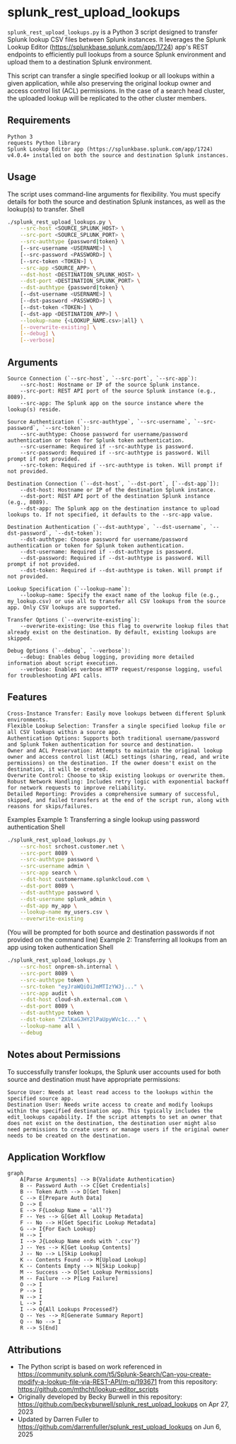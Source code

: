 # splunk_rest_upload_lookups

`splunk_rest_upload_lookups.py` is a Python 3 script designed to transfer Splunk lookup CSV files between Splunk instances.  It leverages the Splunk Lookup Editor (https://splunkbase.splunk.com/app/1724) app's REST endpoints to efficiently pull lookups from a source Splunk environment and upload them to a destination Splunk environment.

This script can transfer a single specified lookup or all lookups within a given application, while also preserving the original lookup owner and access control list (ACL) permissions. In the case of a search head cluster, the uploaded lookup will be replicated to the other cluster members.

## Requirements

    Python 3
    requests Python library 
    Splunk Lookup Editor app (https://splunkbase.splunk.com/app/1724) v4.0.4+ installed on both the source and destination Splunk instances.

## Usage

The script uses command-line arguments for flexibility. You must specify details for both the source and destination Splunk instances, as well as the lookup(s) to transfer.
Shell

```bash
./splunk_rest_upload_lookups.py \
    --src-host <SOURCE_SPLUNK_HOST> \
    --src-port <SOURCE_SPLUNK_PORT> \
    --src-authtype {password|token} \
    [--src-username <USERNAME>] \
    [--src-password <PASSWORD>] \
    [--src-token <TOKEN>] \
    --src-app <SOURCE_APP> \
    --dst-host <DESTINATION_SPLUNK_HOST> \
    --dst-port <DESTINATION_SPLUNK_PORT> \
    --dst-authtype {password|token} \
    [--dst-username <USERNAME>] \
    [--dst-password <PASSWORD>] \
    [--dst-token <TOKEN>] \
    [--dst-app <DESTINATION_APP>] \
    --lookup-name {<LOOKUP_NAME.csv>|all} \
    [--overwrite-existing] \
    [--debug] \
    [--verbose]
```

## Arguments

    Source Connection (`--src-host`, `--src-port`, `--src-app`):
        --src-host: Hostname or IP of the source Splunk instance.
        --src-port: REST API port of the source Splunk instance (e.g., 8089).
        --src-app: The Splunk app on the source instance where the lookup(s) reside.

    Source Authentication (`--src-authtype`, `--src-username`, `--src-password`, `--src-token`):
        --src-authtype: Choose password for username/password authentication or token for Splunk token authentication.
        --src-username: Required if --src-authtype is password.
        --src-password: Required if --src-authtype is password. Will prompt if not provided.
        --src-token: Required if --src-authtype is token. Will prompt if not provided.

    Destination Connection (`--dst-host`, `--dst-port`, [`--dst-app`]):
        --dst-host: Hostname or IP of the destination Splunk instance.
        --dst-port: REST API port of the destination Splunk instance (e.g., 8089).
        --dst-app: The Splunk app on the destination instance to upload lookups to. If not specified, it defaults to the --src-app value.

    Destination Authentication (`--dst-authtype`, `--dst-username`, `--dst-password`, `--dst-token`):
        --dst-authtype: Choose password for username/password authentication or token for Splunk token authentication.
        --dst-username: Required if --dst-authtype is password.
        --dst-password: Required if --dst-authtype is password. Will prompt if not provided.
        --dst-token: Required if --dst-authtype is token. Will prompt if not provided.

    Lookup Specification (`--lookup-name`):
        --lookup-name: Specify the exact name of the lookup file (e.g., my_lookup.csv) or use all to transfer all CSV lookups from the source app. Only CSV lookups are supported.

    Transfer Options (`--overwrite-existing`):
        --overwrite-existing: Use this flag to overwrite lookup files that already exist on the destination. By default, existing lookups are skipped.

    Debug Options (`--debug`, `--verbose`):
        --debug: Enables debug logging, providing more detailed information about script execution.
        --verbose: Enables verbose HTTP request/response logging, useful for troubleshooting API calls.

## Features

    Cross-Instance Transfer: Easily move lookups between different Splunk environments.
    Flexible Lookup Selection: Transfer a single specified lookup file or all CSV lookups within a source app.
    Authentication Options: Supports both traditional username/password and Splunk Token authentication for source and destination.
    Owner and ACL Preservation: Attempts to maintain the original lookup owner and access control list (ACL) settings (sharing, read, and write permissions) on the destination. If the owner doesn't exist on the destination, it will be created.
    Overwrite Control: Choose to skip existing lookups or overwrite them.
    Robust Network Handling: Includes retry logic with exponential backoff for network requests to improve reliability.
    Detailed Reporting: Provides a comprehensive summary of successful, skipped, and failed transfers at the end of the script run, along with reasons for skips/failures.

Examples
Example 1: Transferring a single lookup using password authentication
Shell

```bash
./splunk_rest_upload_lookups.py \
    --src-host srchost.customer.net \
    --src-port 8089 \
    --src-authtype password \
    --src-username admin \
    --src-app search \
    --dst-host customername.splunkcloud.com \
    --dst-port 8089 \
    --dst-authtype password \
    --dst-username splunk_admin \
    --dst-app my_app \
    --lookup-name my_users.csv \
    --overwrite-existing
```

(You will be prompted for both source and destination passwords if not provided on the command line)
Example 2: Transferring all lookups from an app using token authentication
Shell

```bash
./splunk_rest_upload_lookups.py \
    --src-host onprem-sh.internal \
    --src-port 8089 \
    --src-authtype token \
    --src-token "eyJraWQiOiJmMTIzYWJj..." \
    --src-app audit \
    --dst-host cloud-sh.external.com \
    --dst-port 8089 \
    --dst-authtype token \
    --dst-token "ZXlKaGJHY2lPaUpyWVc1c..." \
    --lookup-name all \
    --debug
```

## Notes about Permissions

To successfully transfer lookups, the Splunk user accounts used for both source and destination must have appropriate permissions:

    Source User: Needs at least read access to the lookups within the specified source app.
    Destination User: Needs write access to create and modify lookups within the specified destination app. This typically includes the edit_lookups capability. If the script attempts to set an owner that does not exist on the destination, the destination user might also need permissions to create users or manage users if the original owner needs to be created on the destination.

## Application Workflow

```mermaid
graph 
    A[Parse Arguments] --> B{Validate Authentication}
    B -- Password Auth --> C[Get Credentials]
    B -- Token Auth --> D[Get Token]
    C --> E[Prepare Auth Data]
    D --> E
    E --> F{Lookup Name = 'all'?}
    F -- Yes --> G[Get All Lookup Metadata]
    F -- No --> H[Get Specific Lookup Metadata]
    G --> I{For Each Lookup}
    H --> I
    I --> J{Lookup Name ends with '.csv'?}
    J -- Yes --> K[Get Lookup Contents]
    J -- No --> L[Skip Lookup]
    K -- Contents Found --> M[Upload Lookup]
    K -- Contents Empty --> N[Skip Lookup]
    M -- Success --> O[Set Lookup Permissions]
    M -- Failure --> P[Log Failure]
    O --> I
    P --> I
    N --> I
    L --> I
    I --> Q{All Lookups Processed?}
    Q -- Yes --> R[Generate Summary Report]
    Q -- No --> I
    R --> S[End]
```

## Attributions

- The Python script is based on work referenced in https://community.splunk.com/t5/Splunk-Search/Can-you-create-modify-a-lookup-file-via-REST-API/m-p/193671 from this repository: https://github.com/mthcht/lookup-editor_scripts
- Originally developed by Becky Burwell in this repository: https://github.com/beckyburwell/splunk_rest_upload_lookups on Apr 27, 2023
- Updated by Darren Fuller to https://github.com/darrenfuller/splunk_rest_upload_lookups on Jun 6, 2025

